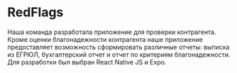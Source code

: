# RedFlags  
Наша команда разработала приложение для проверки контрагента.  
Кроме оценки благонадежности контрагента наше приложение предоставляет возможность сформировать различные отчеты: выписка из ЕГРЮЛ, бухгалтерский отчет и отчет по критериям благонадежности.  
Для разработки был выбран React Native JS и Expo.
